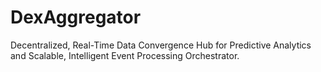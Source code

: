 # DexAggregator
Decentralized, Real-Time Data Convergence Hub for Predictive Analytics and Scalable, Intelligent Event Processing Orchestrator.
